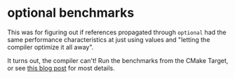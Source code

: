 # optional benchmarks

This was for figuring out if references propagated through `optional` had the same performance characteristics at just using values and "letting the compiler optimize it all away".

It turns out, the compiler can't! Run the benchmarks from the CMake Target, or see [this blog post](https://thephd.github.io/2018/10/25/Big-Papers-Optional.html) for most details.